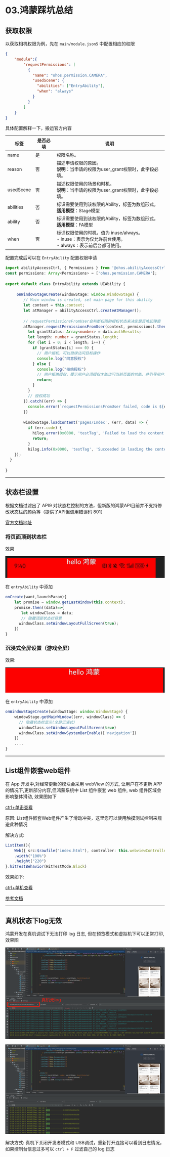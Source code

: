 # 03.鸿蒙踩坑总结

## 获取权限

以获取相机权限为例，先在 `main/module.json5` 中配置相应的权限

```json
{
    "module":{
        "requestPermissions": [
          {
            "name": "ohos.permission.CAMERA",
            "usedScene": {
              "abilities": ["EntryAbility"],
              "when": "always"
            }
          }
        ]
    }
}
```

具体配置解释一下，搬运官方内容

| 标签      | 是否必填 | 说明                                                         |
| --------- | -------- | ------------------------------------------------------------ |
| name      | 是       | 权限名称。                                                   |
| reason    | 否       | 描述申请权限的原因。<br />**说明**：当申请的权限为user_grant权限时，此字段必填。 |
| usedScene | 否       | 描述权限使用的场景和时机。<br />**说明**：当申请的权限为user_grant权限时，此字段必填。 |
| abilities | 否       | 标识需要使用到该权限的Ability，标签为数组形式。<br />**适用模型**：Stage模型 |
| ability   | 否       | 标识需要使用到该权限的Ability，标签为数组形式。<br />**适用模型**：FA模型 |
| when      | 否       | 标识权限使用的时机，值为 inuse/always。<br />- inuse：表示为仅允许前台使用。<br />- always：表示前后台都可使用。 |

配置完成后可以在 `EntryAbility` 配置权限申请

```ts
import abilityAccessCtrl, { Permissions } from '@ohos.abilityAccessCtrl';
const permissions: Array<Permissions> = ['ohos.permission.CAMERA'];

export default class EntryAbility extends UIAbility {
    
     onWindowStageCreate(windowStage: window.WindowStage) {
        // Main window is created, set main page for this ability
        let context = this.context;
        let atManager = abilityAccessCtrl.createAtManager();
         
        // requestPermissionsFromUser会判断权限的授权状态来决定是否唤起弹窗
        atManager.requestPermissionsFromUser(context, permissions).then((data) => {
          let grantStatus: Array<number> = data.authResults;
          let length: number = grantStatus.length;
          for (let i = 0; i < length; i++) {
            if (grantStatus[i] === 0) {
              // 用户授权，可以继续访问目标操作
              console.log("同意授权")
            } else {
              console.log("拒绝授权")
              // 用户拒绝授权，提示用户必须授权才能访问当前页面的功能，并引导用户到系统设置中打开相应的权限
              return;
            }
          }
          // 授权成功
        }).catch((err) => {
          console.error(`requestPermissionsFromUser failed, code is ${err.code}, message is ${err.message}`);
        })

        windowStage.loadContent('pages/Index', (err, data) => {
          if (err.code) {
            hilog.error(0x0000, 'testTag', 'Failed to load the content. Cause: %{public}s', JSON.stringify(err) ?? '');
            return;
          }
          hilog.info(0x0000, 'testTag', 'Succeeded in loading the content. Data: %{public}s', JSON.stringify(data) ?? '');
    });
  }
    
}
```

---

## 状态栏设置

根据文档过滤出了 API9 对状态栏控制的方法，但新版的鸿蒙API目前并不支持修改状态栏的颜色等（提供了API但调用错误码 801）

[官方文档地址](https://developer.harmonyos.com/cn/docs/documentation/doc-guides-V3/application-window-stage-0000001427584712-V3?catalogVersion=V3)

### 将页面顶到状态栏

效果

![](https://raw.githubusercontent.com/gongjianOnline/ImgHosting/main/img/662d4473841ebe7b5078a2b941d2b2d.png)

在  `entryAbility` 中添加  

```ts
onCreate(want,launchParam){
    let promise = window.getLastWindow(this.context);
    promise.then((data)=>{
       let windowClass = data;
       // 隐藏顶部状态栏背景
      windowClass.setWindowLayoutFullScreen(true);
    })
}
```

### 沉浸式全屏设置（游戏全屏）

效果:

![](https://raw.githubusercontent.com/gongjianOnline/ImgHosting/main/img/ba6c5d2072e6f87bff954094a73441f.png)

在 `entryAbility` 中添加

```ts
onWindowStageCreate(windowStage: window.WindowStage) {
    windowStage.getMainWindow((err, windowClass) => {
      // 隐藏状态栏显示(全屏沉浸式)
      windowClass.setWindowLayoutFullScreen(true)
      windowClass.setWindowSystemBarEnable(['navigation'])
    })
    ....
}
```

---

## List组件嵌套web组件

在 App 开发中,对经常更新的模块会采用 webView 的方式, 让用户在不更新 APP 的情况下,更新部分内容,但鸿蒙系统中 List 组件嵌套 web 组件, web 组件区域会影响整体滑动, 效果图如下

[ctrl+单击查看](http://gjweb.top/wp-content/uploads/2023/12/59cb52883db929c2196df8947db60898.mp4)

原因: List组件嵌套Web组件产生了滑动冲突，这里您可以使用触摸测试控制来规避此种情况

解决方式:

```ts
ListItem(){
	Web({ src:$rawfile("index.html"), controller: this.webviewController})
    .width("100%")
    .height("220")
}.hitTestBehavior(HitTestMode.Block)
```

效果如下:

[ctrl+单机查看](http://gjweb.top/wp-content/uploads/2023/12/79b28308fbbb9e0fc6ff8d04f1e7176d.mp4)

[参考文档](https://developer.harmonyos.com/cn/docs/documentation/doc-references-V3/ts-universal-attributes-hit-test-behavior-0000001427744800-V3)

---

## 真机状态下log无效

鸿蒙开发在真机调试下无法打印 log 日志, 但在预览模式和虚拟机下可以正常打印, 效果图

![](https://raw.githubusercontent.com/gongjianOnline/ImgHosting/main/img/1702881916893.png)

![](https://raw.githubusercontent.com/gongjianOnline/ImgHosting/main/img/1702881871845.png)

解决方式: 真机下关闭开发者模式和 USB调试，重新打开连接可以看到日志情况，如果控制台信息过多可以 `ctrl + F` 过滤自己的 log 日志





